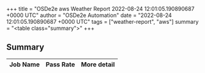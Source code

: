 +++
title = "OSDe2e aws Weather Report 2022-08-24 12:01:05.190890687 +0000 UTC"
author = "OSDe2e Automation"
date = "2022-08-24 12:01:05.190890687 +0000 UTC"
tags = ["weather-report", "aws"]
summary = "<table class=\"summary\"></table>"
+++
## Summary

| Job Name | Pass Rate | More detail |
|----------|-----------|-------------|




